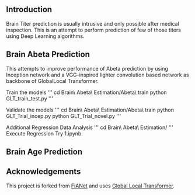 ## Introduction
Brain Titer prediction is usually intrusive and only possible after medical inspection. This is an attempt to perform prediction of few of those titers using Deep Learning algorithms. 

## Brain Abeta Prediction
This attempts to improve performance of Abeta prediction by using Inception network and a VGG-inspired lighter convolution based network as backbone of GlobalLocal Transformer.

Train the models
'''
cd Brain\ Abeta\ Estimation/Abeta\ train
python GLT_train_test.py
'''

Validate the models
'''
cd Brain\ Abeta\ Estimation/Abeta\ train
python GLT_Trial_incep.py
python GLT_Trial_novel.py
'''

Additional Regression Data Analysis
'''
cd Brain\ Abeta\ Estimation/
'''
Execute Regression Try 1.ipynb.

## Brain Age Prediction









## Acknowledgements

This project is forked from [FiANet](https://github.com/shengfly/FiAnet) and uses [Global Local Transformer](https://github.com/shengfly/global-local-transformer).
